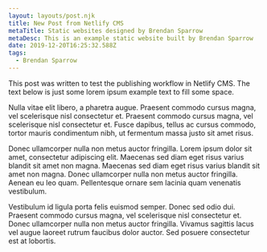```yaml
---
layout: layouts/post.njk
title: New Post from Netlify CMS
metaTitle: Static websites designed by Brendan Sparrow
metaDesc: This is an example static website built by Brendan Sparrow
date: 2019-12-20T16:25:32.588Z
tags:
  - Brendan Sparrow
---
```

This post was written to test the publishing workflow in Netlify CMS. The text below is just some lorem ipsum example text to fill some space.

Nulla vitae elit libero, a pharetra augue. Praesent commodo cursus magna, vel scelerisque nisl consectetur et. Praesent commodo cursus magna, vel scelerisque nisl consectetur et. Fusce dapibus, tellus ac cursus commodo, tortor mauris condimentum nibh, ut fermentum massa justo sit amet risus.

Donec ullamcorper nulla non metus auctor fringilla. Lorem ipsum dolor sit amet, consectetur adipiscing elit. Maecenas sed diam eget risus varius blandit sit amet non magna. Maecenas sed diam eget risus varius blandit sit amet non magna. Donec ullamcorper nulla non metus auctor fringilla. Aenean eu leo quam. Pellentesque ornare sem lacinia quam venenatis vestibulum.

Vestibulum id ligula porta felis euismod semper. Donec sed odio dui. Praesent commodo cursus magna, vel scelerisque nisl consectetur et. Donec ullamcorper nulla non metus auctor fringilla. Vivamus sagittis lacus vel augue laoreet rutrum faucibus dolor auctor. Sed posuere consectetur est at lobortis.
